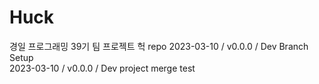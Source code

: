 # Huck
경일 프로그래밍 39기 팀 프로젝트 헉 repo
2023-03-10 / v0.0.0 / Dev Branch Setup      
2023-03-10 / v0.0.0 / Dev project merge test